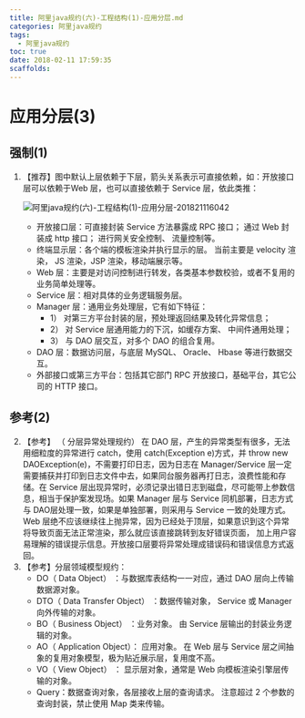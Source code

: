 ```yaml
---
title: 阿里java规约(六)-工程结构(1)-应用分层.md
categories: 阿里java规约
tags:
  - 阿里java规约
toc: true
date: 2018-02-11 17:59:35
scaffolds:
---
```

# 应用分层(3)
## 强制(1)
1. 【推荐】图中默认上层依赖于下层，箭头关系表示可直接依赖，如：开放接口层可以依赖于Web 层，也可以直接依赖于 Service 层，依此类推：

    ![阿里java规约(六)-工程结构(1)-应用分层-201821116042](http://blogimage.signalfire2017.com/image/work/阿里java规约(六)工程结构(1)应用分层201821116042.png)
    * 开放接口层：可直接封装 Service 方法暴露成 RPC 接口； 通过 Web 封装成 http 接口； 进行网关安全控制、 流量控制等。
    * 终端显示层：各个端的模板渲染并执行显示的层。 当前主要是 velocity 渲染， JS 渲染，JSP 渲染，移动端展示等。
    * Web 层：主要是对访问控制进行转发，各类基本参数校验，或者不复用的业务简单处理等。
    * Service 层：相对具体的业务逻辑服务层。
    * Manager 层：通用业务处理层，它有如下特征：
        * 1） 对第三方平台封装的层，预处理返回结果及转化异常信息；
        * 2） 对 Service 层通用能力的下沉，如缓存方案、 中间件通用处理；
        * 3） 与 DAO 层交互，对多个 DAO 的组合复用。
    * DAO 层：数据访问层，与底层 MySQL、 Oracle、 Hbase 等进行数据交互。
    * 外部接口或第三方平台：包括其它部门 RPC 开放接口，基础平台，其它公司的 HTTP 接口。


## 参考(2)
2. 【参考】 （ 分层异常处理规约） 在 DAO 层，产生的异常类型有很多，无法用细粒度的异常进行 catch，使用 catch(Exception e)方式，并 throw new DAOException(e)，不需要打印日志，因为日志在 Manager/Service 层一定需要捕获并打印到日志文件中去，如果同台服务器再打日志，浪费性能和存储。在 Service 层出现异常时，必须记录出错日志到磁盘，尽可能带上参数信息，相当于保护案发现场。如果 Manager 层与 Service 同机部署，日志方式与 DAO层处理一致，如果是单独部署，则采用与 Service 一致的处理方式。 Web 层绝不应该继续往上抛异常，因为已经处于顶层，如果意识到这个异常将导致页面无法正常渲染，那么就应该直接跳转到友好错误页面， 加上用户容易理解的错误提示信息。开放接口层要将异常处理成错误码和错误信息方式返回。
3. 【参考】分层领域模型规约：
    * DO（ Data Object） ：与数据库表结构一一对应，通过 DAO 层向上传输数据源对象。
    * DTO（ Data Transfer Object） ：数据传输对象， Service 或 Manager 向外传输的对象。
    * BO（ Business Object） ：业务对象。 由 Service 层输出的封装业务逻辑的对象。
    * AO（ Application Object）： 应用对象。 在 Web 层与 Service 层之间抽象的复用对象模型，极为贴近展示层，复用度不高。
    * VO（ View Object） ： 显示层对象，通常是 Web 向模板渲染引擎层传输的对象。
    * Query：数据查询对象，各层接收上层的查询请求。 注意超过 2 个参数的查询封装，禁止使用 Map 类来传输。
